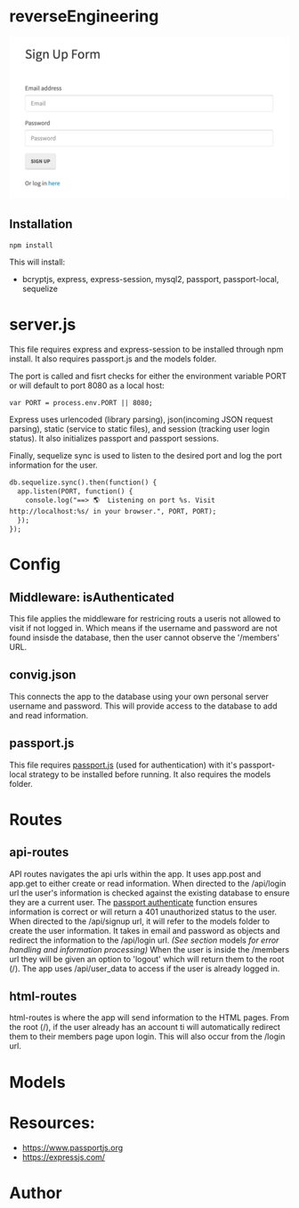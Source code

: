# reverseEngineering

![sample](sample.png)

## Installation

``` 
npm install
```
This will install:
* bcryptjs, express, express-session, mysql2, passport, passport-local, sequelize

# server.js

This file requires express and express-session to be installed through npm install. It also requires passport.js and the models folder. 

The port is called and fisrt checks for either the environment variable PORT or will default to port 8080 as a local host:
```
var PORT = process.env.PORT || 8080;
```
Express uses urlencoded (library parsing), json(incoming JSON request parsing), static (service to static files), and session (tracking user login status). It also initializes passport and passport sessions.

Finally, sequelize sync is used to listen to the desired port and log the port information for the user.

```
db.sequelize.sync().then(function() {
  app.listen(PORT, function() {
    console.log("==> 🌎  Listening on port %s. Visit http://localhost:%s/ in your browser.", PORT, PORT);
  });
});
```

# Config

## Middleware: isAuthenticated

This file applies the middleware for restricing routs a useris not allowed to visit if not logged in. Which means if the username and password are not found insisde the database, then the user cannot observe the '/members' URL. 

## convig.json

This connects the app to the database using your own personal server username and password. This will provide access to the database to add and read information.

## passport.js

This file requires [passport.js](https://www.passportjs.org) (used for authentication) with it's passport-local strategy to be installed before running. It also requires the models folder. 

# Routes

## api-routes

API routes navigates the api urls within the app. It uses app.post and app.get to either create or read information. When directed to the /api/login url the user's information is checked against the existing database to ensure they are a current user. The [passport authenticate](http://www.passportjs.org/docs/authenticate/) function ensures information is correct or will return a 401 unauthorized status to the user. When directed to the /api/signup url, it will refer to the models folder to create the user information. It takes in email and password as objects and redirect the information to the /api/login url. _(See section_ models _for error handling and information processing)_ When the user is inside the /members url they will be given an option to 'logout' which will return them to the root (/). The app uses /api/user_data to access if the user is already logged in.  

## html-routes

html-routes is where the app will send information to the HTML pages. From the root (/), if the user already has an account ti will automatically redirect them to their members page upon login. This will also occur from the /login url. 


# Models

# Resources:

* https://www.passportjs.org
* https://expressjs.com/


# Author